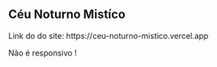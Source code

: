 <h2>Céu Noturno Mistíco</h2>
<p>Link do do site: https://ceu-noturno-mistico.vercel.app</p>
<p>Não é responsivo !</p>
